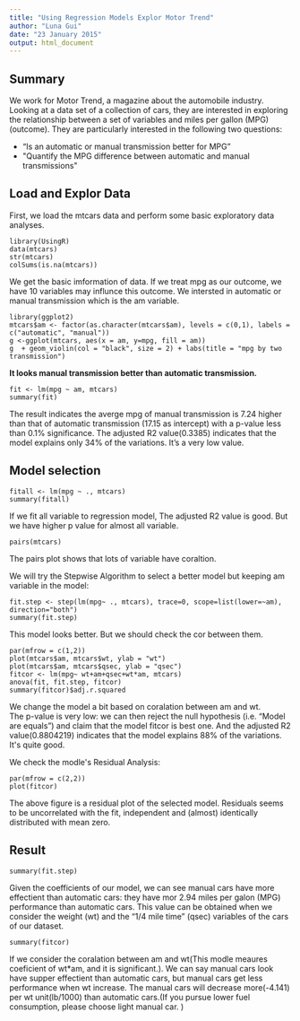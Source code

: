 ```yaml
---
title: "Using Regression Models Explor Motor Trend"
author: "Luna Gui"
date: "23 January 2015"
output: html_document
---
```


## Summary
We work for Motor Trend, a magazine about the automobile industry. Looking at a data set of a collection of cars, they are interested in exploring the relationship between a set of variables and miles per gallon (MPG) (outcome). They are particularly interested in the following two questions:  
  
- “Is an automatic or manual transmission better for MPG”  
- "Quantify the MPG difference between automatic and manual transmissions"  

## Load and Explor Data  
First, we load the mtcars data and perform some basic exploratory data analyses.
```{r}
library(UsingR)
data(mtcars)
str(mtcars)
colSums(is.na(mtcars))
```
  
We get the basic imformation of data. If we treat mpg as our outcome, we have 10 variables may influnce this outcome. We intersted in automatic or manual transmission which is the am variable.  
```{r}
library(ggplot2)
mtcars$am <- factor(as.character(mtcars$am), levels = c(0,1), labels = c("automatic", "manual"))
g <-ggplot(mtcars, aes(x = am, y=mpg, fill = am)) 
g  + geom_violin(col = "black", size = 2) + labs(title = "mpg by two transmission")
```
  
**It looks manual transmission better than automatic transmission.**  

```{r}
fit <- lm(mpg ~ am, mtcars)
summary(fit)
```
The result indicates the averge mpg of manual transmission is 7.24 higher than that of automatic transmission (17.15 as intercept) with a p-value less than 0.1% significance. The adjusted R2 value(0.3385) indicates that the model explains only 34% of the variations. It’s a very low value.
  
## Model selection  

```{r}
fitall <- lm(mpg ~ ., mtcars)
summary(fitall)
```
If we fit all variable to regression model, The adjusted R2 value is good. But we have higher p value for almost all variable.

```{r}
pairs(mtcars)
```
  
The pairs plot shows that lots of variable have coraltion.   
  
We will try the Stepwise Algorithm  to select a better model but keeping am variable in the model:

```{r}
fit.step <- step(lm(mpg~ ., mtcars), trace=0, scope=list(lower=~am), direction="both")
summary(fit.step)
```
  
This model looks better. But we should check the cor between them.  
```{r}
par(mfrow = c(1,2))
plot(mtcars$am, mtcars$wt, ylab = "wt")
plot(mtcars$am, mtcars$qsec, ylab = "qsec")
fitcor <- lm(mpg~ wt+am+qsec+wt*am, mtcars)
anova(fit, fit.step, fitcor)
summary(fitcor)$adj.r.squared
```
We change the model a bit based on coralation between am and wt.  
The p-value is very low: we can then reject the null hypothesis (i.e. “Model are equals”) and claim that the model fitcor is best one. And the adjusted R2 value(0.8804219) indicates that the model explains 88% of the variations. It's quite good.  
  
We check the modle's Residual Analysis:
```{r}
par(mfrow = c(2,2))
plot(fitcor)
```
  
  The above figure is a residual plot of the selected model. Residuals seems to be uncorrelated with the fit, independent and (almost) identically distributed with mean zero.
  
## Result
```{r}
summary(fit.step)
```
Given the coefficients of our model, we can see manual cars have more effectient than automatic cars: they have mor 2.94 miles per galon (MPG) performance than automatic cars. This value can be obtained when we consider the weight (wt) and the “1/4 mile time” (qsec) variables of the cars of our dataset.

```{r}
summary(fitcor)
```
If we consider the coralation between am and wt(This modle meaures coeficient of wt*am, and it is significant.). We can say manual cars look have supper effectient than automatic cars, but manual cars get less performance when wt increase. The manual cars will decrease more(-4.141) per wt unit(lb/1000) than automatic cars.(If you pursue lower fuel consumption, please choose light manual car. )